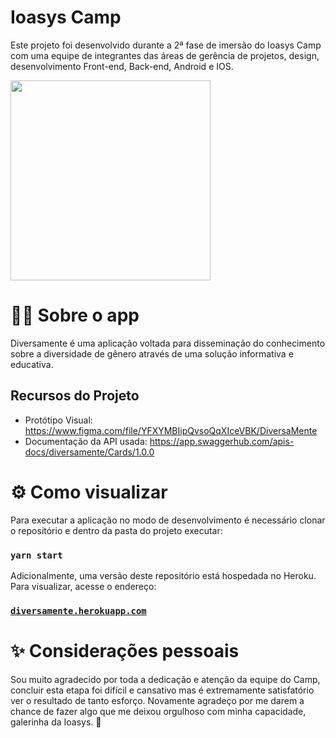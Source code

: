 # Ioasys Camp

Este projeto foi desenvolvido durante a 2ª fase de imersão do Ioasys Camp com uma equipe de integrantes das áreas de gerência de projetos, design, desenvolvimento Front-end, Back-end, Android e IOS.

<img src="https://user-images.githubusercontent.com/42072854/120115030-45f68a00-c158-11eb-830f-e8e0dbe2637b.png" width="auto" height="320" />

# 🏳‍🌈 Sobre o app

Diversamente é uma aplicação voltada para disseminação do conhecimento sobre a diversidade de gênero através de uma solução informativa e educativa.

## Recursos do Projeto
- Protótipo Visual: https://www.figma.com/file/YFXYMBIipQvsoQqXIceVBK/DiversaMente
- Documentação da API usada: https://app.swaggerhub.com/apis-docs/diversamente/Cards/1.0.0

# ⚙ Como visualizar

Para executar a aplicação no modo de desenvolvimento é necessário clonar o repositório e dentro da pasta do projeto executar:

### `yarn start`

Adicionalmente, uma versão deste repositório está hospedada no Heroku. Para visualizar, acesse o endereço:

### [`diversamente.herokuapp.com`](https://diversamente.herokuapp.com/)

# ✨ Considerações pessoais

Sou muito agradecido por toda a dedicação e atenção da equipe do Camp, concluir esta etapa foi difícil e cansativo mas é extremamente satisfatório ver o resultado de tanto esforço. Novamente agradeço por me darem a chance de fazer algo que me deixou orgulhoso com minha capacidade, galerinha da Ioasys. 💖